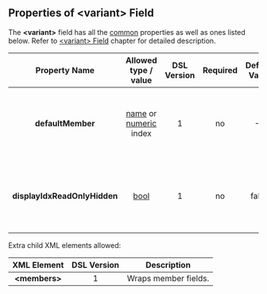 ## Properties of &lt;variant&gt; Field
The **&lt;variant&gt;** field has all the [common](fields.md) properties as
well as ones listed below. Refer to [&lt;variant&gt; Field](../fields/variant.md) chapter
for detailed description. 

|Property Name|Allowed type / value|DSL Version|Required|Default Value|Description|
|:-----------:|:------------------:|:---------:|:------:|:-----------:|-----------|
|**defaultMember**|[name](../intro/names.md) or [numeric](../intro/numeric.md) index|1|no|-1|Default member. Negative number means no member selected.|
|**displayIdxReadOnlyHidden**|[bool](../intro/boolean.md)|1|no|false|Hide active index of the member when field displayed in read-only mode.|


Extra child XML elements allowed:

|XML Element|DSL Version|Description|
|:---------:|:---------:|-----------|
|**&lt;members&gt;**|1|Wraps member fields.|

